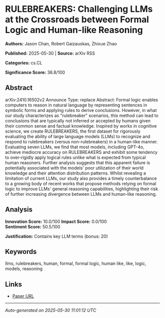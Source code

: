 # RULEBREAKERS: Challenging LLMs at the Crossroads between Formal Logic and Human-like Reasoning

**Authors:** Jason Chan, Robert Gaizauskas, Zhixue Zhao

**Published:** 2025-05-30 | **Source:** arXiv RSS

**Categories:** cs.CL

**Significance Score:** 36.8/100

## Abstract

arXiv:2410.16502v2 Announce Type: replace 
Abstract: Formal logic enables computers to reason in natural language by representing sentences in symbolic forms and applying rules to derive conclusions. However, in what our study characterizes as "rulebreaker" scenarios, this method can lead to conclusions that are typically not inferred or accepted by humans given their common sense and factual knowledge. Inspired by works in cognitive science, we create RULEBREAKERS, the first dataset for rigorously evaluating the ability of large language models (LLMs) to recognize and respond to rulebreakers (versus non-rulebreakers) in a human-like manner. Evaluating seven LLMs, we find that most models, including GPT-4o, achieve mediocre accuracy on RULEBREAKERS and exhibit some tendency to over-rigidly apply logical rules unlike what is expected from typical human reasoners. Further analysis suggests that this apparent failure is potentially associated with the models' poor utilization of their world knowledge and their attention distribution patterns. Whilst revealing a limitation of current LLMs, our study also provides a timely counterbalance to a growing body of recent works that propose methods relying on formal logic to improve LLMs' general reasoning capabilities, highlighting their risk of further increasing divergence between LLMs and human-like reasoning.

## Analysis

**Innovation Score:** 10.0/100
**Impact Score:** 0.0/100  
**Sentiment Score:** 50.5/100

**Justification:** Contains key LLM terms (bonus: 20)

## Keywords

llms, rulebreakers, human, formal, formal logic, human like, like, logic, models, reasoning

## Links

- [Paper URL](https://arxiv.org/abs/2410.16502)

---
*Auto-generated on 2025-05-30 11:01:12 UTC*
